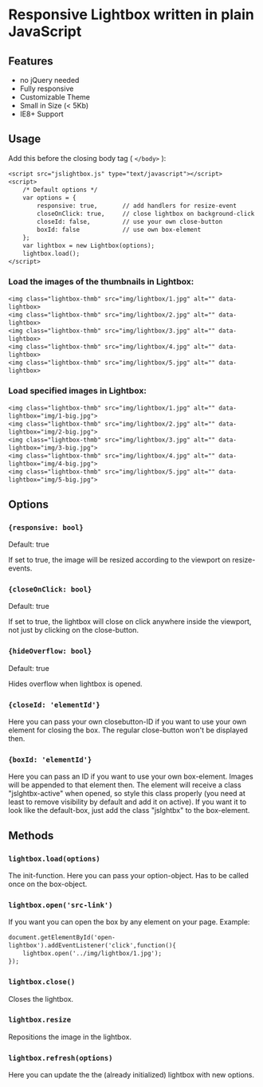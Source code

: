 # Responsive Lightbox written in  plain JavaScript

## Features

- no jQuery needed
- Fully responsive
- Customizable Theme
- Small in Size (< 5Kb)
- IE8+ Support

## Usage

Add this before the closing body tag ( `</body>` ):

	<script src="jslightbox.js" type="text/javascript"></script>
	<script>
		/* Default options */
		var options = {
			responsive: true, 		// add handlers for resize-event
			closeOnClick: true, 	// close lightbox on background-click
			closeId: false, 		// use your own close-button
			boxId: false 			// use own box-element
		};
		var lightbox = new Lightbox(options);
	 	lightbox.load();
	</script>

### Load the images of the thumbnails in Lightbox:

	<img class="lightbox-thmb" src="img/lightbox/1.jpg" alt="" data-lightbox>
	<img class="lightbox-thmb" src="img/lightbox/2.jpg" alt="" data-lightbox>
	<img class="lightbox-thmb" src="img/lightbox/3.jpg" alt="" data-lightbox>
	<img class="lightbox-thmb" src="img/lightbox/4.jpg" alt="" data-lightbox>
	<img class="lightbox-thmb" src="img/lightbox/5.jpg" alt="" data-lightbox>

### Load specified images in Lightbox:

	<img class="lightbox-thmb" src="img/lightbox/1.jpg" alt="" data-lightbox="img/1-big.jpg">
	<img class="lightbox-thmb" src="img/lightbox/2.jpg" alt="" data-lightbox="img/2-big.jpg">
	<img class="lightbox-thmb" src="img/lightbox/3.jpg" alt="" data-lightbox="img/3-big.jpg">
	<img class="lightbox-thmb" src="img/lightbox/4.jpg" alt="" data-lightbox="img/4-big.jpg">
	<img class="lightbox-thmb" src="img/lightbox/5.jpg" alt="" data-lightbox="img/5-big.jpg">

## Options

###	`{responsive: bool}`

Default: true

If set to true, the image will be resized according to the viewport on resize-events.

###	`{closeOnClick: bool}`

Default: true

If set to true, the lightbox will close on click anywhere inside the viewport, not just by clicking on the close-button.

###	`{hideOverflow: bool}`

Default: true

Hides overflow when lightbox is opened.

###	`{closeId: 'elementId'}`

Here you can pass your own closebutton-ID if you want to use your own element for closing the box. The regular close-button won't be displayed then.

###	`{boxId: 'elementId'}`

Here you can pass an ID if you want to use your own box-element. Images will be appended to that element then. The element will receive a class "jslghtbx-active" when opened, so style this class properly (you need at least to remove visibility by default and add it on active). If you want it to look like the default-box, just add the class "jslghtbx" to the box-element.

## Methods

### `lightbox.load(options)`

The init-function. Here you can pass your option-object. Has to be called once on the box-object.

### `lightbox.open('src-link')`

If you want you can open the box by any element on your page.
Example:

	document.getElementById('open-lightbox').addEventListener('click',function(){
		lightbox.open('../img/lightbox/1.jpg');
	});

### `lightbox.close()`

Closes the lightbox.

### `lightbox.resize`

Repositions the image in the lightbox.

### `lightbox.refresh(options)`

Here you can update the the (already initialized) lightbox with new options.